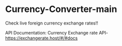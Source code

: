 # Currency-Converter-main
Check live foreign currency exchange rates!!

API Documentation:
Currency Exchange rate API- https://exchangerate.host/#/#docs
